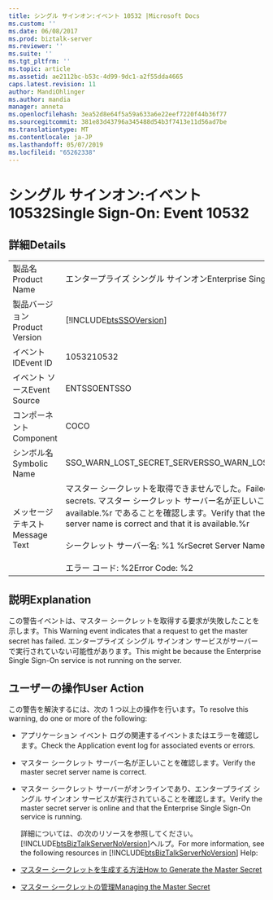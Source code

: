 ```yaml
---
title: シングル サインオン:イベント 10532 |Microsoft Docs
ms.custom: ''
ms.date: 06/08/2017
ms.prod: biztalk-server
ms.reviewer: ''
ms.suite: ''
ms.tgt_pltfrm: ''
ms.topic: article
ms.assetid: ae2112bc-b53c-4d99-9dc1-a2f55dda4665
caps.latest.revision: 11
author: MandiOhlinger
ms.author: mandia
manager: anneta
ms.openlocfilehash: 3ea52d8e64f5a59a633a6e22eef7220f44b36f77
ms.sourcegitcommit: 381e83d43796a345488d54b3f7413e11d56ad7be
ms.translationtype: MT
ms.contentlocale: ja-JP
ms.lasthandoff: 05/07/2019
ms.locfileid: "65262338"
---
```

# <a name="single-sign-on-event-10532"></a><span data-ttu-id="18280-102">シングル サインオン:イベント 10532</span><span class="sxs-lookup"><span data-stu-id="18280-102">Single Sign-On: Event 10532</span></span>
## <a name="details"></a><span data-ttu-id="18280-103">詳細</span><span class="sxs-lookup"><span data-stu-id="18280-103">Details</span></span>  

|                 |                                                                                                                                                                                     |
|-----------------|-------------------------------------------------------------------------------------------------------------------------------------------------------------------------------------|
|  <span data-ttu-id="18280-104">製品名</span><span class="sxs-lookup"><span data-stu-id="18280-104">Product Name</span></span>   |                                                                              <span data-ttu-id="18280-105">エンタープライズ シングル サインオン</span><span class="sxs-lookup"><span data-stu-id="18280-105">Enterprise Single Sign-On</span></span>                                                                              |
| <span data-ttu-id="18280-106">製品バージョン</span><span class="sxs-lookup"><span data-stu-id="18280-106">Product Version</span></span> |                                                             [!INCLUDE[btsSSOVersion](../includes/btsssoversion-md.md)]                                                              |
|    <span data-ttu-id="18280-107">イベント ID</span><span class="sxs-lookup"><span data-stu-id="18280-107">Event ID</span></span>     |                                                                                        <span data-ttu-id="18280-108">10532</span><span class="sxs-lookup"><span data-stu-id="18280-108">10532</span></span>                                                                                        |
|  <span data-ttu-id="18280-109">イベント ソース</span><span class="sxs-lookup"><span data-stu-id="18280-109">Event Source</span></span>   |                                                                                       <span data-ttu-id="18280-110">ENTSSO</span><span class="sxs-lookup"><span data-stu-id="18280-110">ENTSSO</span></span>                                                                                        |
|    <span data-ttu-id="18280-111">コンポーネント</span><span class="sxs-lookup"><span data-stu-id="18280-111">Component</span></span>    |                                                                                         <span data-ttu-id="18280-112">CO</span><span class="sxs-lookup"><span data-stu-id="18280-112">CO</span></span>                                                                                          |
|  <span data-ttu-id="18280-113">シンボル名</span><span class="sxs-lookup"><span data-stu-id="18280-113">Symbolic Name</span></span>  |                                                                             <span data-ttu-id="18280-114">SSO_WARN_LOST_SECRET_SERVER</span><span class="sxs-lookup"><span data-stu-id="18280-114">SSO_WARN_LOST_SECRET_SERVER</span></span>                                                                             |
|  <span data-ttu-id="18280-115">メッセージ テキスト</span><span class="sxs-lookup"><span data-stu-id="18280-115">Message Text</span></span>   | <span data-ttu-id="18280-116">マスター シークレットを取得できませんでした。</span><span class="sxs-lookup"><span data-stu-id="18280-116">Failed to retrieve master secrets.</span></span> <span data-ttu-id="18280-117">マスター シークレット サーバー名が正しいことおよび available.%r であることを確認します。</span><span class="sxs-lookup"><span data-stu-id="18280-117">Verify that the master secret server name is correct and that it is available.%r</span></span><br /><br /> <span data-ttu-id="18280-118">シークレット サーバー名: %1 %r</span><span class="sxs-lookup"><span data-stu-id="18280-118">Secret Server Name: %1%r</span></span><br /><br /> <span data-ttu-id="18280-119">エラー コード: %2</span><span class="sxs-lookup"><span data-stu-id="18280-119">Error Code: %2</span></span> |

## <a name="explanation"></a><span data-ttu-id="18280-120">説明</span><span class="sxs-lookup"><span data-stu-id="18280-120">Explanation</span></span>  
 <span data-ttu-id="18280-121">この警告イベントは、マスター シークレットを取得する要求が失敗したことを示します。</span><span class="sxs-lookup"><span data-stu-id="18280-121">This Warning event indicates that a request to get the master secret has failed.</span></span> <span data-ttu-id="18280-122">エンタープライズ シングル サインオン サービスがサーバーで実行されていない可能性があります。</span><span class="sxs-lookup"><span data-stu-id="18280-122">This might be because the Enterprise Single Sign-On service is not running on the server.</span></span>  

## <a name="user-action"></a><span data-ttu-id="18280-123">ユーザーの操作</span><span class="sxs-lookup"><span data-stu-id="18280-123">User Action</span></span>  
 <span data-ttu-id="18280-124">この警告を解決するには、次の 1 つ以上の操作を行います。</span><span class="sxs-lookup"><span data-stu-id="18280-124">To resolve this warning, do one or more of the following:</span></span>  

- <span data-ttu-id="18280-125">アプリケーション イベント ログの関連するイベントまたはエラーを確認します。</span><span class="sxs-lookup"><span data-stu-id="18280-125">Check the Application event log for associated events or errors.</span></span>  

- <span data-ttu-id="18280-126">マスター シークレット サーバー名が正しいことを確認します。</span><span class="sxs-lookup"><span data-stu-id="18280-126">Verify the master secret server name is correct.</span></span>  

- <span data-ttu-id="18280-127">マスター シークレット サーバーがオンラインであり、エンタープライズ シングル サインオン サービスが実行されていることを確認します。</span><span class="sxs-lookup"><span data-stu-id="18280-127">Verify the master secret server is online and that the Enterprise Single Sign-On service is running.</span></span>  

  <span data-ttu-id="18280-128">詳細については、の次のリソースを参照してください。[!INCLUDE[btsBizTalkServerNoVersion](../includes/btsbiztalkservernoversion-md.md)]ヘルプ。</span><span class="sxs-lookup"><span data-stu-id="18280-128">For more information, see the following resources in [!INCLUDE[btsBizTalkServerNoVersion](../includes/btsbiztalkservernoversion-md.md)] Help:</span></span>  

- [<span data-ttu-id="18280-129">マスター シークレットを生成する方法</span><span class="sxs-lookup"><span data-stu-id="18280-129">How to Generate the Master Secret</span></span>](../core/how-to-generate-the-master-secret.md)  

- [<span data-ttu-id="18280-130">マスター シークレットの管理</span><span class="sxs-lookup"><span data-stu-id="18280-130">Managing the Master Secret</span></span>](../core/managing-the-master-secret.md)
